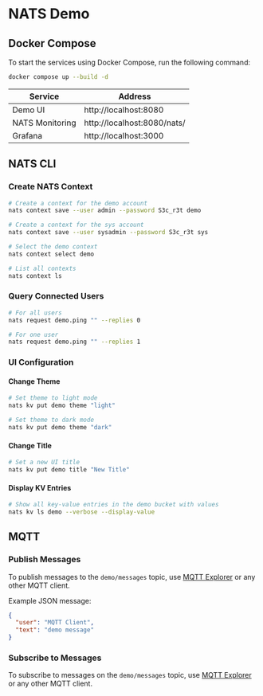 # NATS Demo

## Docker Compose

To start the services using Docker Compose, run the following command:

```bash
docker compose up --build -d
```

| Service         | Address                     |
| --------------- | --------------------------- |
| Demo UI         | http://localhost:8080       |
| NATS Monitoring | http://localhost:8080/nats/ |
| Grafana         | http://localhost:3000       |

## NATS CLI

### Create NATS Context

```bash
# Create a context for the demo account
nats context save --user admin --password S3c_r3t demo

# Create a context for the sys account
nats context save --user sysadmin --password S3c_r3t sys

# Select the demo context
nats context select demo

# List all contexts
nats context ls
```

### Query Connected Users

```bash
# For all users
nats request demo.ping "" --replies 0

# For one user
nats request demo.ping "" --replies 1
```

### UI Configuration

#### Change Theme

```bash
# Set theme to light mode
nats kv put demo theme "light"

# Set theme to dark mode
nats kv put demo theme "dark"
```

#### Change Title

```bash
# Set a new UI title
nats kv put demo title "New Title"
```

#### Display KV Entries

```bash
# Show all key-value entries in the demo bucket with values
nats kv ls demo --verbose --display-value
```

## MQTT

### Publish Messages

To publish messages to the `demo/messages` topic, use [MQTT Explorer](https://mqtt-explorer.com/) or any other MQTT client.

Example JSON message:

```json
{
  "user": "MQTT Client",
  "text": "demo message"
}
```

### Subscribe to Messages

To subscribe to messages on the `demo/messages` topic, use [MQTT Explorer](https://mqtt-explorer.com/) or any other MQTT client.
